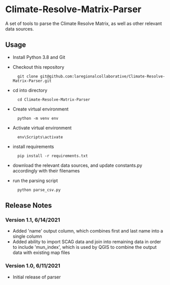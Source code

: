 # Climate-Resolve-Matrix-Parser

A set of tools to parse the Climate Resolve Matrix, as well as other relevant data sources.

## Usage

- Install Python 3.8 and Git
- Checkout this repository

        git clone git@github.com:laregionalcollaborative/Climate-Resolve-Matrix-Parser.git

- cd into directory

        cd Climate-Resolve-Matrix-Parser

- Create virtual environment

        python -m venv env

- Activate virtual environment

        env\Scripts\activate

- install requirements

        pip install -r requirements.txt

- download the relevant data sources, and update constants.py accordingly with their filenames
- run the parsing script

        python parse_csv.py

## Release Notes

### Version 1.1, 6/14/2021
 - Added 'name' output column, which combines first and last name into a single column
 - Added ability to import SCAG data and join into remaining data in order to include 'mun_index', which is used by QGIS to combine the output data with existing map files

### Version 1.0, 6/11/2021
 - Initial release of parser